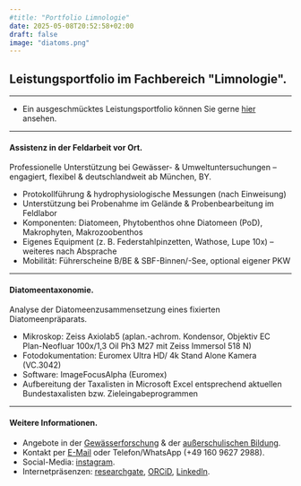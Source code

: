 ```yaml
---
#title: "Portfolio Limnologie"
date: 2025-05-08T20:52:58+02:00
draft: false
image: "diatoms.png"
---
```

## Leistungsportfolio im Fachbereich "Limnologie".  

___
* Ein ausgeschmücktes Leistungsportfolio können Sie gerne [hier](/images/portfolio-limno.pdf) ansehen. 
___

#### Assistenz in der Feldarbeit vor Ort.   
Professionelle Unterstützung bei Gewässer- & Umweltuntersuchungen – engagiert, flexibel & deutschlandweit ab München, BY.  
* Protokollführung & hydrophysiologische Messungen (nach Einweisung)
* Unterstützung bei Probenahme im Gelände & Probenbearbeitung im Feldlabor
* Komponenten: Diatomeen, Phytobenthos ohne Diatomeen (PoD), Makrophyten, Makrozoobenthos
* Eigenes Equipment (z. B. Federstahlpinzetten, Wathose, Lupe 10x) – weiteres nach Absprache
* Mobilität: Führerscheine B/BE & SBF-Binnen/-See, optional eigener PKW 
___

#### Diatomeentaxonomie.  
Analyse der Diatomeenzusammensetzung eines fixierten Diatomeenpräparats. 
* Mikroskop: Zeiss Axiolab5 (aplan.-achrom. Kondensor, Objektiv EC Plan-Neofluar 100x/1,3 Oil Ph3 M27 mit Zeiss Immersol 518 N)
* Fotodokumentation: Euromex Ultra HD/ 4k Stand Alone Kamera (VC.3042)
* Software: ImageFocusAlpha (Euromex)
* Aufbereitung der Taxalisten in Microsoft Excel entsprechend aktuellen Bundestaxalisten bzw. Zieleingabeprogrammen   

___

#### Weitere Informationen. 
* Angebote in der [Gewässerforschung](/limnologie/) & der [außerschulischen Bildung](/wisskomm/). 
* Kontakt per [E-Mail](mailto:spyingonscience@posteo.com?subject=Kontaktaufnahme%20über%20die%20Webseite%20spyingonscience.com) oder Telefon/WhatsApp (+49 160 9627 2988).  
* Social-Media: [instagram](https://www.instagram.com/spyingonscience/).
* Internetpräsenzen: [researchgate](https://www.researchgate.net/profile/Andrea-Koplitz-Weissgerber), [ORCiD](https://orcid.org/my-orcid?orcid=0000-0001-8429-5448), [LinkedIn](https://www.linkedin.com/in/andrea-koplitz-weissgerber/).